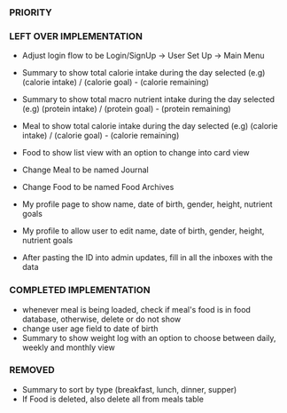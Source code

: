 ### PRIORITY ###



### LEFT OVER IMPLEMENTATION ###

- Adjust login flow to be Login/SignUp -> User Set Up -> Main Menu

- Summary to show total calorie intake during the day selected (e.g) (calorie intake) / (calorie goal) - (calorie remaining)

- Summary to show total macro nutrient intake during the day selected (e.g) (protein intake) / (protein goal) - (protein remaining)

- Meal to show total calorie intake during the day selected (e.g) (calorie intake) / (calorie goal) - (calorie remaining)

- Food to show list view with an option to change into card view

- Change Meal to be named Journal

- Change Food to be named Food Archives

- My profile page to show name, date of birth, gender, height, nutrient goals

- My profile to allow user to edit name, date of birth, gender, height, nutrient goals

- After pasting the ID into admin updates, fill in all the inboxes with the data

### COMPLETED IMPLEMENTATION ###

- whenever meal is being loaded, check if meal's food is in food database, otherwise, delete or do not show
- change user age field to date of birth
- Summary to show weight log with an option to choose between daily, weekly and monthly view

### REMOVED

- Summary to sort by type (breakfast, lunch, dinner, supper)
- If Food is deleted, also delete all from meals table